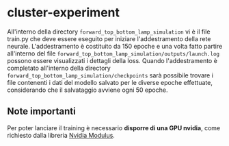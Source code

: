 # cluster-experiment

All'interno della directory  `forward_top_bottom_lamp_simulation` vi è il file train.py che deve essere eseguito per iniziare l'addestramento della rete neurale.
L'addestramento è costituito da 150 epoche e una volta fatto partire all'interno del file `forward_top_bottom_lamp_simulation/outputs/launch.log` possono essere visualizzati i dettagli della loss.
Quando l'addestramento è completato all'interno della directory `forward_top_bottom_lamp_simulation/checkpoints` sarà possibile trovare i file contenenti i dati del modello salvato per le diverse epoche effettuate, considerando che il salvataggio avviene ogni 50 epoche.

## Note importanti
Per poter lanciare il training è necessario **disporre di una GPU nvidia**, come richiesto dalla libreria [Nvidia Modulus](https://docs.nvidia.com/deeplearning/modulus/getting-started/index.html).
